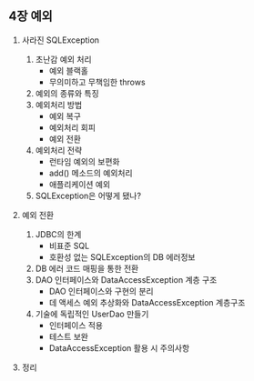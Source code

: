 <h2>4장 예외</h2>

1. 사라진 SQLException  
    1. 초난감 예외 처리  
       - 예외 블랙홀  
       - 무의미하고 무책임한 throws  
    2. 예외의 종류와 특징  
    3. 예외처리 방법  
        - 예외 복구  
        - 예외처리 회피  
        - 예외 전환  
    4. 예외처리 전략  
       - 런타임 예외의 보편화  
       - add() 메소드의 예외처리  
       - 애플리케이션 예외  
    5. SQLException은 어떻게 됐나?  

2. 예외 전환  
   1. JDBC의 한계  
      - 비표준 SQL  
      - 호환성 없는 SQLException의 DB 에러정보  
   2. DB 에러 코드 매핑을 통한 전환  
   3. DAO 인터페이스와 DataAccessException 계층 구조  
      - DAO 인터페이스와 구현의 분리  
      - 데 액세스 예외 추상화와 DataAccessException 계층구조  
   4. 기술에 독립적인 UserDao 만들기  
      - 인터페이스 적용  
      - 테스트 보완  
      - DataAccessException 활용 시 주의사항  
  
3. 정리  
